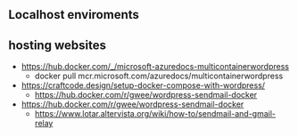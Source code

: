 #

## Localhost enviroments

## hosting websites

- https://hub.docker.com/_/microsoft-azuredocs-multicontainerwordpress
  - docker pull mcr.microsoft.com/azuredocs/multicontainerwordpress
- https://craftcode.design/setup-docker-compose-with-wordpress/
  - https://hub.docker.com/r/gwee/wordpress-sendmail-docker
- https://hub.docker.com/r/gwee/wordpress-sendmail-docker
  - https://www.lotar.altervista.org/wiki/how-to/sendmail-and-gmail-relay
